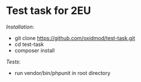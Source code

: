 # Test task for 2EU

*Installation*:
* git clone https://github.com/oxidmod/test-task.git
* cd test-task
* composer install

*Tests*:
* run vendor/bin/phpunit in root directory 

